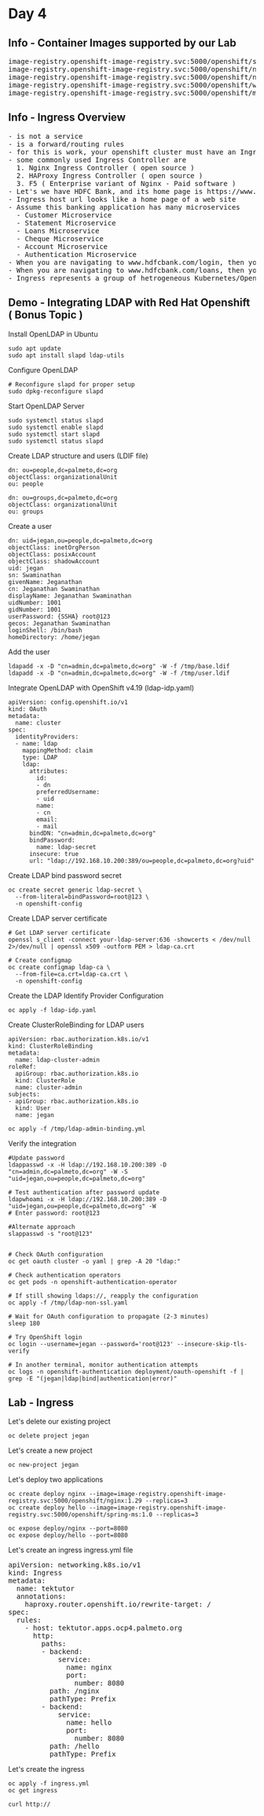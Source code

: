 # Day 4

## Info - Container Images supported by our Lab
<pre>
image-registry.openshift-image-registry.svc:5000/openshift/spring-ms:1.0
image-registry.openshift-image-registry.svc:5000/openshift/nginx:1.27
image-registry.openshift-image-registry.svc:5000/openshift/nginx:1.29
image-registry.openshift-image-registry.svc:5000/openshift/wordpress:6.8.2
image-registry.openshift-image-registry.svc:5000/openshift/mariadb:11.8.2
</pre>  


## Info - Ingress Overview
<pre>
- is not a service
- is a forward/routing rules
- for this is work, your openshift cluster must have an Ingress Controller installed in it
- some commonly used Ingress Controller are
  1. Nginx Ingress Controller ( open source )
  2. HAProxy Ingress Controller ( open source )
  3. F5 ( Enterprise variant of Nginx - Paid software )
- Let's we have HDFC Bank, and its home page is https://www.hdfcbank.com
- Ingress host url looks like a home page of a web site
- Assume this banking application has many microservices 
  - Customer Microservice
  - Statement Microservice
  - Loans Microservice
  - Cheque Microservice
  - Account Microservice
  - Authentication Microservice
- When you are navigating to www.hdfcbank.com/login, then you wish the control forwarded to Authentication Microservice ( clusterip or nodeport or loadbalancer service )
- When you are navigating to www.hdfcbank.com/loans, then you wish the control forwarded to Loan Microservice ( clusterip or nodeport or loadbalancer service )
- Ingress represents a group of hetrogeneous Kubernetes/Openshift services ( NodePort, ClusterIP, etc)
</pre>

## Demo - Integrating LDAP with Red Hat Openshift ( Bonus Topic )

Install OpenLDAP in Ubuntu
```
sudo apt update
sudo apt install slapd ldap-utils
```

Configure OpenLDAP
```
# Reconfigure slapd for proper setup
sudo dpkg-reconfigure slapd
```

Start OpenLDAP Server
```
sudo systemctl status slapd
sudo systemctl enable slapd
sudo systemctl start slapd
sudo systemctl status slapd
```

Create LDAP structure and users (LDIF file)
```
dn: ou=people,dc=palmeto,dc=org
objectClass: organizationalUnit
ou: people

dn: ou=groups,dc=palmeto,dc=org
objectClass: organizationalUnit
ou: groups
```

Create a user
```
dn: uid=jegan,ou=people,dc=palmeto,dc=org
objectClass: inetOrgPerson
objectClass: posixAccount
objectClass: shadowAccount
uid: jegan
sn: Swaminathan
givenName: Jeganathan
cn: Jeganathan Swaminathan
displayName: Jeganathan Swaminathan
uidNumber: 1001
gidNumber: 1001
userPassword: {SSHA} root@123
gecos: Jeganathan Swaminathan
loginShell: /bin/bash
homeDirectory: /home/jegan
```

Add the user
```
ldapadd -x -D "cn=admin,dc=palmeto,dc=org" -W -f /tmp/base.ldif
ldapadd -x -D "cn=admin,dc=palmeto,dc=org" -W -f /tmp/user.ldif
```

Integrate OpenLDAP with OpenShift v4.19 (ldap-idp.yaml)
```
apiVersion: config.openshift.io/v1
kind: OAuth
metadata:
  name: cluster
spec:
  identityProviders:
  - name: ldap
    mappingMethod: claim
    type: LDAP
    ldap:
      attributes:
        id:
        - dn
        preferredUsername:
        - uid
        name:
        - cn
        email:
        - mail
      bindDN: "cn=admin,dc=palmeto,dc=org"
      bindPassword:
        name: ldap-secret
      insecure: true
      url: "ldap://192.168.10.200:389/ou=people,dc=palmeto,dc=org?uid"
```

Create LDAP bind password secret
```
oc create secret generic ldap-secret \
  --from-literal=bindPassword=root@123 \
  -n openshift-config
```

Create LDAP server certificate
```
# Get LDAP server certificate
openssl s_client -connect your-ldap-server:636 -showcerts < /dev/null 2>/dev/null | openssl x509 -outform PEM > ldap-ca.crt

# Create configmap
oc create configmap ldap-ca \
  --from-file=ca.crt=ldap-ca.crt \
  -n openshift-config
```

Create the LDAP Identify Provider Configuration
```
oc apply -f ldap-idp.yaml
```

Create ClusterRoleBinding for LDAP users
```
apiVersion: rbac.authorization.k8s.io/v1
kind: ClusterRoleBinding
metadata:
  name: ldap-cluster-admin
roleRef:
  apiGroup: rbac.authorization.k8s.io
  kind: ClusterRole
  name: cluster-admin
subjects:
- apiGroup: rbac.authorization.k8s.io
  kind: User
  name: jegan
```
```
oc apply -f /tmp/ldap-admin-binding.yml
```

Verify the integration
```
#Update password
ldappasswd -x -H ldap://192.168.10.200:389 -D "cn=admin,dc=palmeto,dc=org" -W -S "uid=jegan,ou=people,dc=palmeto,dc=org"

# Test authentication after password update
ldapwhoami -x -H ldap://192.168.10.200:389 -D "uid=jegan,ou=people,dc=palmeto,dc=org" -W
# Enter password: root@123

#Alternate approach
slappasswd -s "root@123"


# Check OAuth configuration
oc get oauth cluster -o yaml | grep -A 20 "ldap:"

# Check authentication operators
oc get pods -n openshift-authentication-operator

# If still showing ldaps://, reapply the configuration
oc apply -f /tmp/ldap-non-ssl.yaml

# Wait for OAuth configuration to propagate (2-3 minutes)
sleep 180

# Try OpenShift login
oc login --username=jegan --password='root@123' --insecure-skip-tls-verify

# In another terminal, monitor authentication attempts
oc logs -n openshift-authentication deployment/oauth-openshift -f | grep -E "(jegan|ldap|bind|authentication|error)"
```

## Lab - Ingress

Let's delete our existing project
```
oc delete project jegan
```

Let's create a new project
```
oc new-project jegan
```

Let's deploy two applications
```
oc create deploy nginx --image=image-registry.openshift-image-registry.svc:5000/openshift/nginx:1.29 --replicas=3
oc create deploy hello --image=image-registry.openshift-image-registry.svc:5000/openshift/spring-ms:1.0 --replicas=3

oc expose deploy/nginx --port=8080
oc expose deploy/hello --port=8080
```

Let's create an ingress ingress.yml file
<pre>
apiVersion: networking.k8s.io/v1
kind: Ingress
metadata:
  name: tektutor
  annotations:
    haproxy.router.openshift.io/rewrite-target: /
spec:
  rules:
    - host: tektutor.apps.ocp4.palmeto.org
      http:
        paths:
        - backend:
            service:
              name: nginx
              port:
                number: 8080
          path: /nginx
          pathType: Prefix
        - backend:
            service:
              name: hello 
              port:
                number: 8080
          path: /hello
          pathType: Prefix  
</pre>

Let's create the ingress
```
oc apply -f ingress.yml
oc get ingress

curl http://
```

